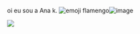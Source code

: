 oi eu sou a Ana k.
<img src="https://www.normasabnt.org/wp-content/uploads/escudo-flamengo.jpg" alt="emoji flamengo"/>![image](https://github.com/user-attachments/assets/43259acc-f8fc-47a5-9be1-2a5f840f5cfe)

![](https://media4.giphy.com/media/RxkSbQ1KXj2GHElOjJ/200w.webp)

